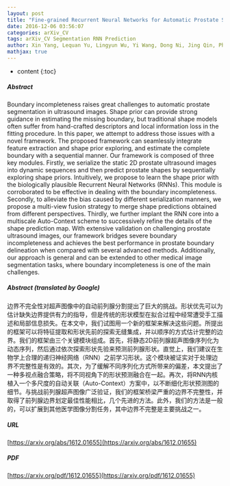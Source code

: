 ```yaml
---
layout: post
title: "Fine-grained Recurrent Neural Networks for Automatic Prostate Segmentation in Ultrasound Images"
date: 2016-12-06 03:56:07
categories: arXiv_CV
tags: arXiv_CV Segmentation RNN Prediction
author: Xin Yang, Lequan Yu, Lingyun Wu, Yi Wang, Dong Ni, Jing Qin, Pheng-Ann Heng
mathjax: true
---
```


* content
{:toc}

##### Abstract
Boundary incompleteness raises great challenges to automatic prostate segmentation in ultrasound images. Shape prior can provide strong guidance in estimating the missing boundary, but traditional shape models often suffer from hand-crafted descriptors and local information loss in the fitting procedure. In this paper, we attempt to address those issues with a novel framework. The proposed framework can seamlessly integrate feature extraction and shape prior exploring, and estimate the complete boundary with a sequential manner. Our framework is composed of three key modules. Firstly, we serialize the static 2D prostate ultrasound images into dynamic sequences and then predict prostate shapes by sequentially exploring shape priors. Intuitively, we propose to learn the shape prior with the biologically plausible Recurrent Neural Networks (RNNs). This module is corroborated to be effective in dealing with the boundary incompleteness. Secondly, to alleviate the bias caused by different serialization manners, we propose a multi-view fusion strategy to merge shape predictions obtained from different perspectives. Thirdly, we further implant the RNN core into a multiscale Auto-Context scheme to successively refine the details of the shape prediction map. With extensive validation on challenging prostate ultrasound images, our framework bridges severe boundary incompleteness and achieves the best performance in prostate boundary delineation when compared with several advanced methods. Additionally, our approach is general and can be extended to other medical image segmentation tasks, where boundary incompleteness is one of the main challenges.

##### Abstract (translated by Google)
边界不完全性对超声图像中的自动前列腺分割提出了巨大的挑战。形状优先可以为估计缺失边界提供有力的指导，但是传统的形状模型在拟合过程中经常遭受手工描述和局部信息损失。在本文中，我们试图用一个新的框架来解决这些问题。所提出的框架可以将特征提取和形状先前的探索无缝集成，并以顺序的方式估计完整的边界。我们的框架由三个关键模块组成。首先，将静态2D前列腺超声图像序列化为动态序列，然后通过依次探索形状先验来预测前列腺形状。直觉上，我们建议在生物学上合理的递归神经网络（RNN）之前学习形状。这个模块被证实对于处理边界不完整性是有效的。其次，为了缓解不同序列化方式所带来的偏差，本文提出了一种多视点融合策略，将不同视角下的形状预测融合在一起。再次，将RNN内核植入一个多尺度的自动关联（Auto-Context）方案中，以不断细化形状预测图的细节。与挑战前列腺超声图像广泛验证，我们的框架桥梁严重的边界不完整性，并取得了前列腺边界划定最佳性能相比，几个先进的方法。此外，我们的方法是一般的，可以扩展到其他医学图像分割任务，其中边界不完整是主要挑战之一。

##### URL
[https://arxiv.org/abs/1612.01655](https://arxiv.org/abs/1612.01655)

##### PDF
[https://arxiv.org/pdf/1612.01655](https://arxiv.org/pdf/1612.01655)

